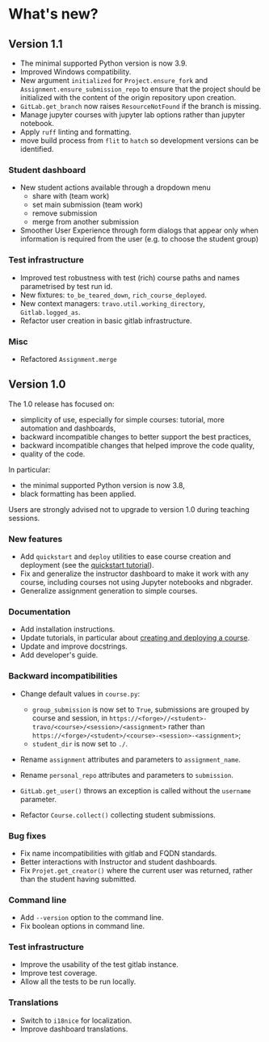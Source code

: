 # What's new?

## Version 1.1

- The minimal supported Python version is now 3.9.
- Improved Windows compatibility.
- New argument `initialized` for `Project.ensure_fork` and `Assignment.ensure_submission_repo` to ensure that the project should be initialized with the content of the origin repository upon creation.
- `GitLab.get_branch` now raises `ResourceNotFound` if the branch is missing.
- Manage jupyter courses with jupyter lab options rather than jupyter notebook.
- Apply `ruff` linting and formatting.
- move build process from `flit` to `hatch` so development versions can be
identified.

### Student dashboard

- New student actions available through a dropdown menu
  - share with (team work)
  - set main submission (team work)
  - remove submission
  - merge from another submission
- Smoother User Experience through form dialogs that appear only when
  information is required from the user (e.g. to choose the student group)

### Test infrastructure

- Improved test robustness with test (rich) course paths and names parametrised by test run id.
- New fixtures: `to_be_teared_down`, `rich_course_deployed`.
- New context managers: `travo.util.working_directory`, `Gitlab.logged_as`.
- Refactor user creation in basic gitlab infrastructure.

### Misc

- Refactored `Assignment.merge`

## Version 1.0

The 1.0 release has focused on:
- simplicity of use, especially for simple courses: tutorial, more automation and dashboards,
- backward incompatible changes to better support the best practices,
- backward incompatible changes that helped improve the code quality,
- quality of the code.

In particular:
- the minimal supported Python version is now 3.8,
- black formatting has been applied.

Users are strongly advised not to upgrade to version 1.0 during teaching sessions.

### New features

- Add `quickstart` and `deploy` utilities to ease course creation and deployment (see the
  [quickstart tutorial](quickstart_tutorial)).
- Fix and generalize the instructor dashboard to make it work with any course, including
  courses not using Jupyter notebooks and nbgrader.
- Generalize assignment generation to simple courses.

### Documentation

- Add installation instructions.
- Update tutorials, in particular about [creating and deploying a course](quickstart_tutorial).
- Update and improve docstrings.
- Add developer's guide.

### Backward incompatibilities

- Change default values in `course.py`:

  - `group_submission` is now set to `True`, submissions are grouped by course and session,
    in `https://<forge>//<student>-travo/<course>/<session>/<assignment>` rather than
    `https://<forge>/<student>/<course>-<session>-<assignment>`;
  - `student_dir` is now set to `./`.
- Rename `assignment` attributes and parameters to `assignment_name`.
- Rename `personal_repo` attributes and parameters to `submission`.
- `GitLab.get_user()` throws an exception is called without the `username` parameter.
- Refactor `Course.collect()` collecting student submissions.

### Bug fixes

- Fix name incompatibilities with gitlab and FQDN standards.
- Better interactions with Instructor and student dashboards.
- Fix `Projet.get_creator()` where the current user was returned, rather than the
  student having submitted.

### Command line

- Add `--version` option to the command line.
- Fix boolean options in command line.

### Test infrastructure

- Improve the usability of the test gitlab instance.
- Improve test coverage.
- Allow all the tests to be run locally.

### Translations

- Switch to `i18nice` for localization.
- Improve dashboard translations.
